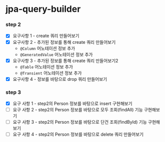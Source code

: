 # jpa-query-builder

### step 2

- [x] 요구사항 1 - create 쿼리 만들어보기
- [x] 요구사항 2 - 추가된 정보를 통해 create 쿼리 만들어보기
    - `@Column` 어노테이션 정보 추가
    - `@GeneratedValue` 어노테이션 정보 추가
- [x] 요구사항 3 - 추가된 정보를 통해 create 쿼리 만들어보기2
    - `@Table` 어노테이션 정보 추가
    - `@Transient` 어노테이션 정보 추가
- [x] 요구사항 4 - 정보를 바탕으로 drop 쿼리 만들어보기

### step 3

- [x] 요구 사항 1 - step2의 Person 정보를 바탕으로 insert 구현해보기
- [ ] 요구 사항 2 - step2의 Person 정보를 바탕으로 모두 조회(findAll) 기능 구현해보기
- [ ] 요구 사항 3 - step2의 Person 정보를 바탕으로 단건 조회(findById) 기능 구현해보기
- [ ] 요구 사항 4 - step2의 Person 정보를 바탕으로 delete 쿼리 만들어보기
